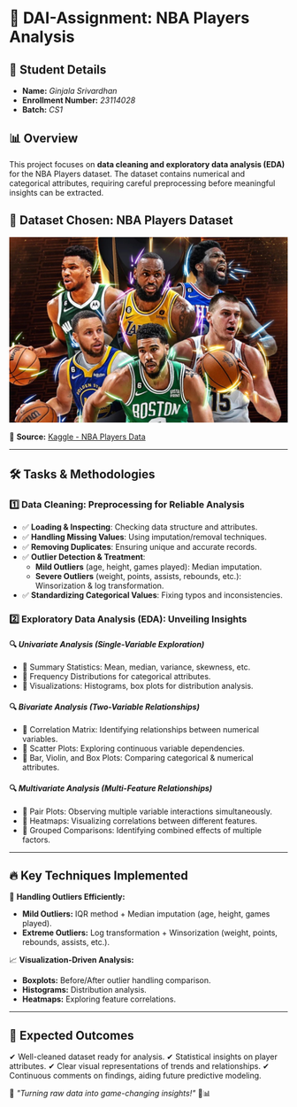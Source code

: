 # 🏀 DAI-Assignment: NBA Players Analysis

## 📌 Student Details
- **Name:** *Ginjala Srivardhan*
- **Enrollment Number:** *23114028*
- **Batch:** *CS1*

## 📊 Overview
This project focuses on **data cleaning and exploratory data analysis (EDA)** for the NBA Players dataset. The dataset contains numerical and categorical attributes, requiring careful preprocessing before meaningful insights can be extracted.

## 📂 Dataset Chosen: **NBA Players Dataset**
![NBA Players](readme.jpeg)

🔗 **Source:** [Kaggle - NBA Players Data](https://www.kaggle.com/datasets/justinas/nba-players-data)

---

## 🛠 Tasks & Methodologies
### 1️⃣ Data Cleaning: Preprocessing for Reliable Analysis
- ✅ **Loading & Inspecting**: Checking data structure and attributes.
- ✅ **Handling Missing Values**: Using imputation/removal techniques.
- ✅ **Removing Duplicates**: Ensuring unique and accurate records.
- ✅ **Outlier Detection & Treatment**:
  - **Mild Outliers** (age, height, games played): Median imputation.
  - **Severe Outliers** (weight, points, assists, rebounds, etc.): Winsorization & log transformation.
- ✅ **Standardizing Categorical Values**: Fixing typos and inconsistencies.

### 2️⃣ Exploratory Data Analysis (EDA): Unveiling Insights
#### 🔍 *Univariate Analysis (Single-Variable Exploration)*
- 🔹 Summary Statistics: Mean, median, variance, skewness, etc.
- 🔹 Frequency Distributions for categorical attributes.
- 🔹 Visualizations: Histograms, box plots for distribution analysis.

#### 🔍 *Bivariate Analysis (Two-Variable Relationships)*
- 🔹 Correlation Matrix: Identifying relationships between numerical variables.
- 🔹 Scatter Plots: Exploring continuous variable dependencies.
- 🔹 Bar, Violin, and Box Plots: Comparing categorical & numerical attributes.

#### 🔍 *Multivariate Analysis (Multi-Feature Relationships)*
- 🔹 Pair Plots: Observing multiple variable interactions simultaneously.
- 🔹 Heatmaps: Visualizing correlations between different features.
- 🔹 Grouped Comparisons: Identifying combined effects of multiple factors.

---

## 🔥 Key Techniques Implemented
🚀 **Handling Outliers Efficiently:**
- **Mild Outliers:** IQR method + Median imputation (age, height, games played).
- **Extreme Outliers:** Log transformation + Winsorization (weight, points, rebounds, assists, etc.).

📈 **Visualization-Driven Analysis:**
- **Boxplots:** Before/After outlier handling comparison.
- **Histograms:** Distribution analysis.
- **Heatmaps:** Exploring feature correlations.

---

## 📌 Expected Outcomes
✔ Well-cleaned dataset ready for analysis.
✔ Statistical insights on player attributes.
✔ Clear visual representations of trends and relationships.
✔ Continuous comments on findings, aiding future predictive modeling.

🎯 *"Turning raw data into game-changing insights!"* 🏀📊

